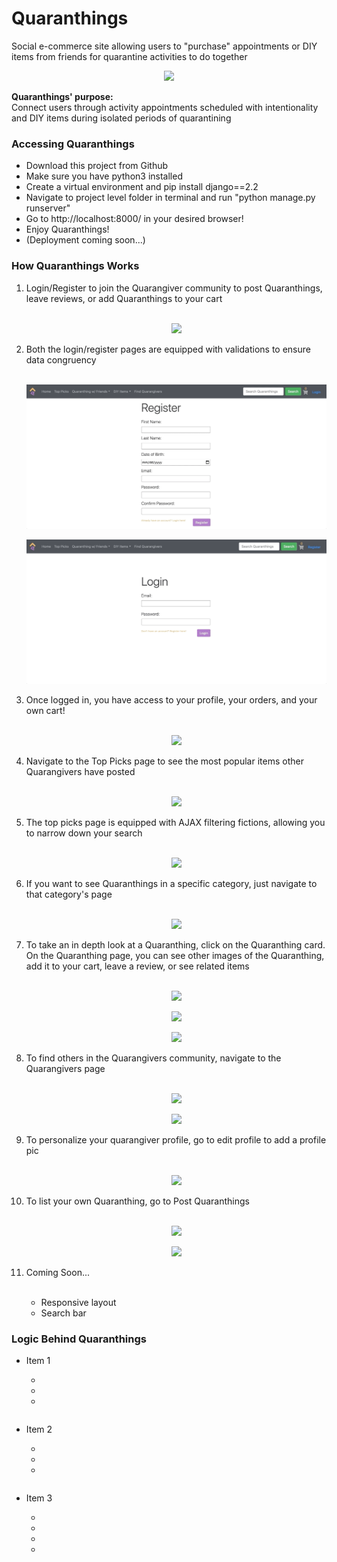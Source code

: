 # Quaranthings
Social e-commerce site allowing users to "purchase" appointments or DIY items from friends for quarantine activities to do together

<p align = "center"><kbd><img src = "/images/home.png"></kbd></p>

<p><strong>Quaranthings' purpose:</strong><br> 
Connect users through activity appointments scheduled with intentionality and DIY items during isolated periods of quarantining</p>

<h3> Accessing Quaranthings</h3>
<ul>
  <li>Download this project from Github</li>
  <li>Make sure you have python3 installed</li>
  <li>Create a virtual environment and pip install django==2.2</li>
  <li>Navigate to project level folder in terminal and run "python manage.py runserver"</li>
  <li>Go to http://localhost:8000/ in your desired browser!</li>
  <li>Enjoy Quaranthings!</li>
  <li>(Deployment coming soon...)</li>
</ul>

<h3>How Quaranthings Works</h3>
<ol>
  <li>Login/Register to join the Quarangiver community to post Quaranthings, leave reviews, or add Quaranthings to your cart</li>
  <br>
  <p align = "center"><kbd><img src = "/images/login_register_pages.gif"></kbd></p>
 <li>Both the login/register pages are equipped with validations to ensure data congruency</li>
  <br>
 <p align = "center"><kbd><img src = "/images/register_validations.gif"></kbd></p>
 <p align = "center"><kbd><img src = "/images/login_validations.gif"></kbd></p>
  <li>Once logged in, you have access to your profile, your orders, and your own cart!</li>
  <br>
 <p align = "center"><kbd><img src = "/images/successful_login.gif"></kbd></p>
  <li>Navigate to the Top Picks page to see the most popular items other Quarangivers have posted</li>
  <br>
  <p align = "center"><kbd><img src = "/images/top_picks.gif"></kbd></p>
  <li>The top picks page is equipped with AJAX filtering fictions, allowing you to narrow down your search</li>
  <br>
  <p align = "center"><kbd><img src = "/images/ajax_filtering.gif"></kbd></p>
  <li>If you want to see Quaranthings in a specific category, just navigate to that category's page</li>
  <br>
  <p align = "center"><kbd><img src = "/images/categories.gif"></kbd></p>
  <li>To take an in depth look at a Quaranthing, click on the Quaranthing card. On the Quaranthing page, you can see other images of the Quaranthing, add it to your cart, leave a review, or see related items</li>
  <br>
  <p align = "center"><kbd><img src = "/images/quaranthing.gif"></kbd></p>
  <p align = "center"><kbd><img src = "/images/quaranthing_photos.gif"></kbd></p>
  <p align = "center"><kbd><img src = "/images/review.gif"></kbd></p>
  <li>To find others in the Quarangivers community, navigate to the Quarangivers page</li>
  <br>
  <p align = "center"><kbd><img src = "/images/quarangivers.gif"></kbd></p>
  <p align = "center"><kbd><img src = "/images/quarangiver.gif"></kbd></p>
  <li>To personalize your quarangiver profile, go to edit profile to add a profile pic</li>
  <br>
  <p align = "center"><kbd><img src = "/images/edit_profile.gif"></kbd></p>
  <li>To list your own Quaranthing, go to Post Quaranthings</li>
  <br>
  <p align = "center"><kbd><img src = "/images/new_listing.gif"></kbd></p>
  <p align = "center"><kbd><img src = "/images/new_listing_process.gif"></kbd></p>
  <li>Coming Soon...</li>
  <br>
  <ul>
    <li>Responsive layout</li>
    <li>Search bar</li>
  </ul>
</ol>
<h3>Logic Behind Quaranthings</h3>
<ul>
  <li>Item 1</li>
  <ul>
    <li></li>
    <li></li>
    <li></li>
  </ul>
  
```python3
```
  <li>Item 2</li>
  <ul>
    <li></li>
    <li></li>
    <li></li>
  </ul>
  
```python3
```
  <li>Item 3</li>
  <ul>
    <li></li>
    <li></li>
    <li></li>
    <li></li>
  </ul>

```html
```
</ul>
